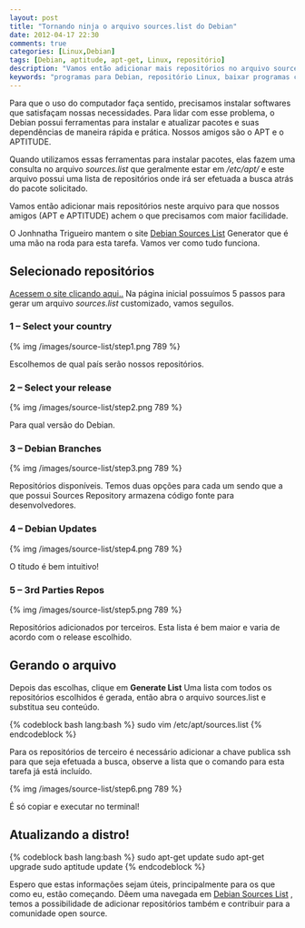 ```yaml
---
layout: post
title: "Tornando ninja o arquivo sources.list do Debian"
date: 2012-04-17 22:30
comments: true
categories: [Linux,Debian]
tags: [Debian, aptitude, apt-get, Linux, repositório]
description: "Vamos então adicionar mais repositórios no arquivo sources.list arquivo para que nossos amigos (APT e APTITUDE) achem o que precisamos com maior facilidade."
keywords: "programas para Debian, repositório Linux, baixar programas com apt-get, baixar programas com aptitude, atualizar o arquivo sources.list, repositório de pacotes para linux, update debian, atualização de programas com pacotes, lista de repositorios debian"
---
```

<p>
Para que o uso do computador faça sentido, precisamos instalar softwares que satisfaçam nossas necessidades. Para lidar com esse problema, o Debian possui ferramentas para instalar e atualizar pacotes e suas dependências de maneira rápida e prática. Nossos amigos são o APT e o APTITUDE.
</p>
<!-- more -->
<p>
Quando utilizamos essas ferramentas para instalar pacotes, elas fazem uma consulta no arquivo <em>sources.list</em> que geralmente estar em <em>/etc/apt/</em> e este arquivo possui uma lista de repositórios onde irá ser efetuada a busca atrás do pacote solicitado.
</p>

<p>
Vamos então adicionar mais repositórios neste arquivo para que nossos amigos (APT e APTITUDE) achem o que precisamos com maior facilidade.
</p>

<p>
O Jonhnatha Trigueiro mantem o site <a href="http://goo.gl/L0H76" title="Ir para o site">Debian Sources List</a> Generator que é uma mão na roda para esta tarefa. Vamos ver como tudo funciona.
</p>

<h2>Selecionado repositórios</h2>
<p>
<a href="http://goo.gl/L0H76">Acessem o site clicando aqui..</a> Na página inicial possuímos 5 passos para gerar um arquivo <em>sources.list</em> customizado, vamos seguílos.
</p>

<h3>1 – Select your country</h3>
{% img /images/source-list/step1.png 789 %}
<p>
Escolhemos de qual país serão nossos repositórios.
</p>

<h3>2 – Select your release</h3>
{% img /images/source-list/step2.png 789 %}
<p>
Para qual versão do Debian.
</p>

<h3>3 – Debian Branches</h3>
{% img /images/source-list/step3.png 789 %}
<p>
Repositórios disponíveis. Temos duas opções para cada um sendo que a que possui Sources Repository armazena código fonte para desenvolvedores.
</p>

<h3>4 – Debian Updates</h3>
{% img /images/source-list/step4.png 789 %}
<p>
O títudo é bem intuitivo!
</p>

<h3>5 – 3rd Parties Repos</h3>
{% img /images/source-list/step5.png 789 %}
<p>
Repositórios adicionados por terceiros. Esta lista é bem maior e varia de acordo com o release escolhido.
</p>

<h2>Gerando o arquivo</h2>
<p>
Depois das escolhas, clique em <strong>Generate List</strong>
Uma lista com todos os repositórios escolhidos é gerada, então abra o arquivo sources.list e substitua seu conteúdo.
</p>
{% codeblock bash lang:bash %}
sudo vim /etc/apt/sources.list
{% endcodeblock %}
<p>
Para os repositórios de terceiro é necessário adicionar a chave publica ssh para que seja efetuada a busca, observe a lista que o comando para esta tarefa já está incluído.
</p>
{% img /images/source-list/step6.png 789 %}
<p>
É só copiar e executar no terminal!
</p>


<h2>Atualizando a distro!</h2>
{% codeblock bash lang:bash %}
sudo apt-get update
sudo apt-get upgrade
sudo aptitude update
{% endcodeblock %}


<p>
Espero que estas informações sejam úteis, principalmente para os que como eu, estão começando.
Dêem uma navegada em <a href="http://goo.gl/L0H76" title="Ir para o site">Debian Sources List</a> , temos a possibilidade de adicionar repositórios também e contribuir para a comunidade open source.
</p>
